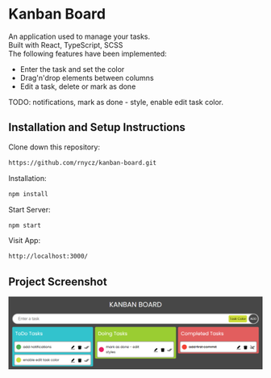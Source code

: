 # Kanban Board
An application used to manage your tasks.<br />
Built with React, TypeScript, SCSS<br />
The following features have been implemented:
* Enter the task and set the color
* Drag'n'drop elements between columns
* Edit a task, delete or mark as done

TODO: notifications, mark as done - style, enable edit task color.
## Installation and Setup Instructions
Clone down this repository:
```bash
https://github.com/rnycz/kanban-board.git
```
Installation:
```bash
npm install
```
Start Server:
```bash
npm start
```
Visit App:
```bash
http://localhost:3000/
```
## Project Screenshot
![](./public/app-screen.PNG) <br />